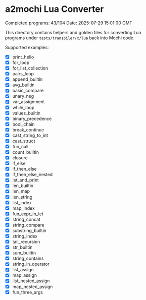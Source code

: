 # a2mochi Lua Converter

Completed programs: 43/104
Date: 2025-07-29 15:01:00 GMT

This directory contains helpers and golden files for converting Lua programs
under `tests/transpiler/x/lua` back into Mochi code.

Supported examples:
- [x] print_hello
- [x] for_loop
- [x] for_list_collection
- [x] pairs_loop
- [x] append_builtin
- [x] avg_builtin
- [x] basic_compare
- [x] unary_neg
- [x] var_assignment
- [x] while_loop
- [x] values_builtin
- [x] binary_precedence
- [x] bool_chain
- [x] break_continue
- [x] cast_string_to_int
- [x] cast_struct
- [x] fun_call
- [x] count_builtin
- [x] closure
- [x] if_else
- [x] if_then_else
- [x] if_then_else_nested
- [x] let_and_print
- [x] len_builtin
- [x] len_map
- [x] len_string
- [x] list_index
- [x] map_index
- [x] fun_expr_in_let
- [x] string_concat
- [x] string_compare
- [x] substring_builtin
- [x] string_index
- [x] tail_recursion
- [x] str_builtin
- [x] sum_builtin
- [x] string_contains
- [x] string_in_operator
- [x] list_assign
- [x] map_assign
- [x] list_nested_assign
- [x] map_nested_assign
- [x] fun_three_args
